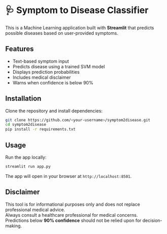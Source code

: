 # 🩺 Symptom to Disease Classifier

This is a Machine Learning application built with **Streamlit** that predicts possible diseases based on user-provided symptoms.

## Features
- Text-based symptom input
- Predicts disease using a trained SVM model
- Displays prediction probabilities
- Includes medical disclaimer
- Warns when confidence is below 90%

## Installation
Clone the repository and install dependencies:
```bash
git clone https://github.com/<your-username>/symptom2disease.git
cd symptom2disease
pip install -r requirements.txt
```

## Usage
Run the app locally:
```bash
streamlit run app.py
```
The app will open in your browser at `http://localhost:8501`.

## Disclaimer
This tool is for informational purposes only and does not replace professional medical advice.  
Always consult a healthcare professional for medical concerns.  
Predictions below **90% confidence** should not be relied upon for decision-making.
